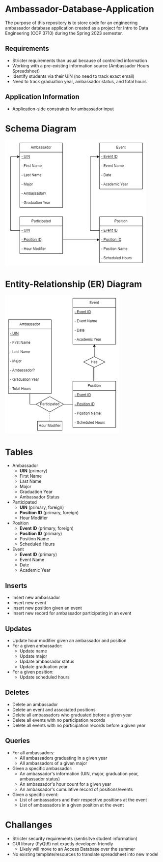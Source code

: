 # Ambassador-Database-Application
The purpose of this repository is to store code for an engineering ambassador database application created as a project for Intro to Data Engineering (COP 3710) during the Spring 2023 semester.

## Requirements
- Stricter requirements than usual because of controlled information
- Working with a pre-existing information source (Ambassador Hours Spreadsheet)
- Identify students via their UIN (no need to track exact email)
- Need to track graduation year, ambassador status, and total hours

## Application Information
- Application-side constraints for ambassador input

# Schema Diagram
![image](database_schema.png)

# Entity-Relationship (ER) Diagram 
![image](database_entity_relation_diagram.png)

# Tables
- Ambassador 
   - **UIN** (primary)
   - First Name
   - Last Name
   - Major
   - Graduation Year
   - Ambassador Status
- Participated 
   - **UIN** (primary, foreign)
   - **Position ID** (primary, foreign)
   - Hour Modifier
- Position 
   - **Event ID** (primary, foreign)
   - **Position ID** (primary)
   - Position Name
   - Scheduled Hours
- Event 
   - **Event ID** (primary)
   - Event Name
   - Date
   - Academic Year

<!-- ## Pending Changes
- [x] Ambassador table needs "graduation year" integer attribute
- [x] Create Views
   - View for Ambassadors (name, major, total hours, ambassador status) 
   - View for Events (event, hours, positions in a list in one column)
   - View for Positions (name, UIN, position name, event, hours)
 - [x] Write "insert into" table statements with fake data 
   - Maybe 5-6 fake ambassadors with different values -->

## Inserts
- Insert new ambassador
- Insert new event
- Insert new position given an event
- Insert new record for ambassador participating in an event

## Updates
- Update hour modifier given an ambassador and position
- For a given ambassador:
    - Update name
    - Update major
    - Update ambassador status
    - Update graduation year
- For a given position:
    - Update scheduled hours

## Deletes
- Delete an ambassador
- Delete an event and associated positions
- Delete all ambassadors who graduated before a given year
- Delete all events with no participation records
- Delete all events with no participation records before a given year

## Queries
- For all ambassadors:
    - All ambassadors graduating in a given year
    - All ambassadors of a given major
- Given a specific ambassador:
    - An ambassador's information (UIN, major, graduation year, ambassador status)
    - An ambassador's hour count for a given year
    - An ambassador's cumulative record of positions/events
- Given a specific event:
    - List of ambassadors and their respective positions at the event
    - List of ambassadors in a given position at the event

# Challanges
- Stricter security requirements (sentisitve student information)
- GUI library (PyQt6) not exactly developer-friendly
   - Likely will move to an Access Database over the summer
- No existing template/resources to translate spreadsheet into new model



